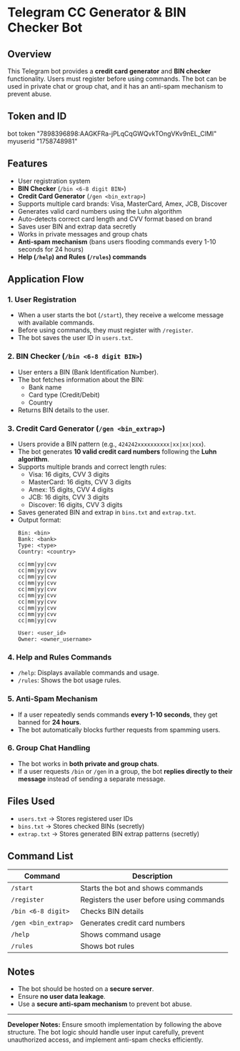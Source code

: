# Telegram CC Generator & BIN Checker Bot

## Overview
This Telegram bot provides a **credit card generator** and **BIN checker** functionality. Users must register before using commands. The bot can be used in private chat or group chat, and it has an anti-spam mechanism to prevent abuse.

## Token and ID
bot token "7898396898:AAGKFRa-jPLqCqGWQvkTOngVKv9nEL_ClMI"
myuserid "1758748981"

## Features
- User registration system
- **BIN Checker** (`/bin <6-8 digit BIN>`)
- **Credit Card Generator** (`/gen <bin_extrap>`)
- Supports multiple card brands: Visa, MasterCard, Amex, JCB, Discover
- Generates valid card numbers using the Luhn algorithm
- Auto-detects correct card length and CVV format based on brand
- Saves user BIN and extrap data secretly
- Works in private messages and group chats
- **Anti-spam mechanism** (bans users flooding commands every 1-10 seconds for 24 hours)
- **Help (`/help`) and Rules (`/rules`) commands**

## Application Flow

### 1. User Registration
- When a user starts the bot (`/start`), they receive a welcome message with available commands.
- Before using commands, they must register with `/register`.
- The bot saves the user ID in `users.txt`.

### 2. BIN Checker (`/bin <6-8 digit BIN>`)
- User enters a BIN (Bank Identification Number).
- The bot fetches information about the BIN:
  - Bank name
  - Card type (Credit/Debit)
  - Country
- Returns BIN details to the user.

### 3. Credit Card Generator (`/gen <bin_extrap>`)
- Users provide a BIN pattern (e.g., `424242xxxxxxxxxx|xx|xx|xxx`).
- The bot generates **10 valid credit card numbers** following the **Luhn algorithm**.
- Supports multiple brands and correct length rules:
  - Visa: 16 digits, CVV 3 digits
  - MasterCard: 16 digits, CVV 3 digits
  - Amex: 15 digits, CVV 4 digits
  - JCB: 16 digits, CVV 3 digits
  - Discover: 16 digits, CVV 3 digits
- Saves generated BIN and extrap in `bins.txt` and `extrap.txt`.
- Output format:
  ```
  Bin: <bin>
  Bank: <bank>
  Type: <type>
  Country: <country>

  cc|mm|yy|cvv
  cc|mm|yy|cvv
  cc|mm|yy|cvv
  cc|mm|yy|cvv
  cc|mm|yy|cvv
  cc|mm|yy|cvv
  cc|mm|yy|cvv
  cc|mm|yy|cvv
  cc|mm|yy|cvv
  cc|mm|yy|cvv

  User: <user_id>
  Owner: <owner_username>
  ```

### 4. Help and Rules Commands
- `/help`: Displays available commands and usage.
- `/rules`: Shows the bot usage rules.

### 5. Anti-Spam Mechanism
- If a user repeatedly sends commands **every 1-10 seconds**, they get banned for **24 hours**.
- The bot automatically blocks further requests from spamming users.

### 6. Group Chat Handling
- The bot works in **both private and group chats**.
- If a user requests `/bin` or `/gen` in a group, the bot **replies directly to their message** instead of sending a separate message.

## Files Used
- `users.txt` → Stores registered user IDs
- `bins.txt` → Stores checked BINs (secretly)
- `extrap.txt` → Stores generated BIN extrap patterns (secretly)

## Command List
| Command         | Description |
|----------------|-------------|
| `/start`       | Starts the bot and shows commands |
| `/register`    | Registers the user before using commands |
| `/bin <6-8 digit>` | Checks BIN details |
| `/gen <bin_extrap>` | Generates credit card numbers |
| `/help`        | Shows command usage |
| `/rules`       | Shows bot rules |

## Notes
- The bot should be hosted on a **secure server**.
- Ensure **no user data leakage**.
- Use a **secure anti-spam mechanism** to prevent bot abuse.

---

**Developer Notes:** Ensure smooth implementation by following the above structure. The bot logic should handle user input carefully, prevent unauthorized access, and implement anti-spam checks efficiently.